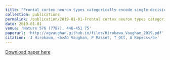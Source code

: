 ```yaml
---
title: "Frontal cortex neuron types categorically encode single decision variables (2019)"
collection: publications
permalink: /publication/2019-01-01-Frontal cortex neuron types categorically encode single decision variables (Nature)
date: 2019-01-01
venue: 'Nature 576 (7787), 446-451 75'
paperurl: 'http://agvaughan.github.io/files/Hirokawa_Vaughan_2019.pdf'
citation: 'J Hirokawa, <b>AG Vaughan, P Masset, T Ott, A Kepecs</b>'
---
```

[Download paper here](http://agvaughan.github.io/files/Hirokawa_Vaughan_2019.pdf)
